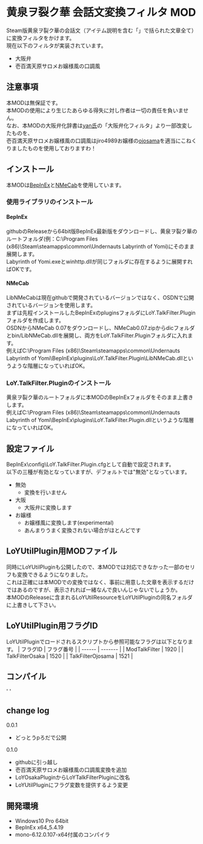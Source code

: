 # 黄泉ヲ裂ク華 会話文変換フィルタ MOD

Steam版黄泉ヲ裂ク華の会話文（アイテム説明を含む「」で括られた文章全て）に変換フィルタをかけます。<br>
現在以下のフィルタが実装されています。<br>
- 大阪弁
- 壱百満天原サロメお嬢様風の口調風

## 注意事項

本MODは無保証です。<br>
本MODの使用により生じたあらゆる得失に対し作者は一切の責任を負いません。<br>
なお、本MODの大阪弁化辞書は[yan氏](http://www.yansite.jp/index.html)の「大阪弁化フィルタ」より一部改変したものを、<br>
壱百満天原サロメお嬢様風の口調風はjiro4989お嬢様の[ojosama](https://github.com/jiro4989/ojosama)を適当にこねくりましたものを使用しておりますわ！

## インストール

本MODは[BepInEx](https://github.com/BepInEx/BepInEx)と[NMeCab](https://ja.osdn.net/projects/nmecab/)を使用しています。

### 使用ライブラリのインストール

#### BepInEx

githubのReleaseから64bit版BepInEx最新版をダウンロードし、黄泉ヲ裂ク華のルートフォルダ(例：C:\Program Files (x86)\Steam\steamapps\common\Undernauts Labyrinth of Yomi\)にそのまま展開します。<br>
Labyrinth of Yomi.exeとwinhttp.dllが同じフォルダに存在するように展開すればOKです。

#### NMeCab

LibNMeCabは現在githubで開発されているバージョンではなく、OSDNで公開されているバージョンを使用します。<br>
まずは先程インストールしたBepInExのpluginsフォルダにLoY.TalkFilter.Pluginフォルダを作成します。<br>
OSDNからNMeCab 0.07をダウンロードし、NMeCab0.07.zipからdicフォルダとbin/LibNMeCab.dllを展開し、両方をLoY.TalkFilter.Pluginフォルダに入れます。<br>
例えばC:\Program Files (x86)\Steam\steamapps\common\Undernauts Labyrinth of Yomi\BepInEx\plugins\LoY.TalkFilter.Plugin\LibNMeCab.dllというような階層になっていればOK。

### LoY.TalkFilter.Pluginのインストール

黄泉ヲ裂ク華のルートフォルダに本MODのBepInExフォルダをそのまま上書きします。<br>
例えばC:\Program Files (x86)\Steam\steamapps\common\Undernauts Labyrinth of Yomi\BepInEx\plugins\LoY.TalkFilter.Plugin.dllというような階層になっていればOK。

## 設定ファイル

BepInEx\config\LoY.TalkFilter.Plugin.cfgとして自動で設定されます。<br>
以下の三種が有効となっていますが、デフォルトでは"無効"となっています。<br>
- 無効
  - 変換を行いません
- 大阪
  - 大阪弁に変換します
- お嬢様
  - お嬢様風に変換します(experimental)
  - あんまりうまく変換されない場合がほとんどです

## LoYUtilPlugin用MODファイル

同時にLoYUtilPluginも公開したので、本MODでは対応できなかった一部のセリフも変換できるようになりました。<br>
これは正確には本MODでの変換ではなく、事前に用意した文章を表示するだけではあるのですが、表示されれば一緒なんで良いんじゃないでしょうか。<br>
本MODのReleaseに含まれるLoYUtilResourceをLoYUtilPluginの同名フォルダに上書きして下さい。<br>

## LoYUtilPlugin用フラグID

LoYUtilPluginでロードされるスクリプトから参照可能なフラグは以下となります。
| フラグID | フラグ番号 |
| ------ | ------- |
| ModTalkFilter | 1920 |
| TalkFilterOsaka | 1520 |
| TalkFilterOjosama | 1521 |

## コンパイル

'  '

## change log

0.0.1
- どっとうpろだで公開

0.1.0
- githubに引っ越し
- 壱百満天原サロメお嬢様風の口調風変換を追加
- LoYOsakaPluginからLoYTalkFilterPluginに改名
- LoYUtilPluginにフラグ変数を提供するよう変更


## 開発環境

- Windows10 Pro 64bit
- BepInEx x64_5.4.19
- mono-6.12.0.107-x64付属のコンパイラ
